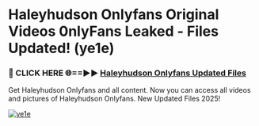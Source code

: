 # Haleyhudson Onlyfans Original Videos 0nlyFans Leaked - Files Updated! (ye1e)

<h3>🔴 CLICK HERE 🌐==►► <a href="https://tinyurl.com/ehrbuxhb" rel="nofollow">Haleyhudson Onlyfans Updated Files</a></h3>

Get Haleyhudson Onlyfans and all content. Now you can access all videos and pictures of Haleyhudson Onlyfans. New Updated Files 2025!

[![ye1e](https://i.imgur.com/lVYEuWS.gif)](https://tinyurl.com/ehrbuxhb)
